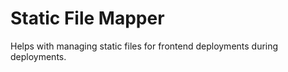 # Static File Mapper

Helps with managing static files for frontend deployments during deployments.
